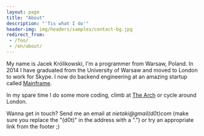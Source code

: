 ```yaml
---
layout: page
title: "About"
description: "'Tis what I do'"
header-img: img/headers/samples/contact-bg.jpg
redirect_from:
 - /foo/
 - /en/about/
---
```


My name is Jacek Królikowski, I'm a programmer from Warsaw, Poland. In 2014 I have graduated from the University
of Warsaw and moved to London to work for Skype. I now do backend engineering at an amazing startup called
[Mainframe](https://mainframe.com/).

In my spare time I do some more coding, climb at [The Arch](http://www.archclimbingwall.com/#intro) or cycle around London.

Wanna get in touch? Send me an email at *nietaki@gmail(d0t)com* (make sure you replace the "(d0t)"
 in the address with a ".") or try an appropriate link from the footer ;)
